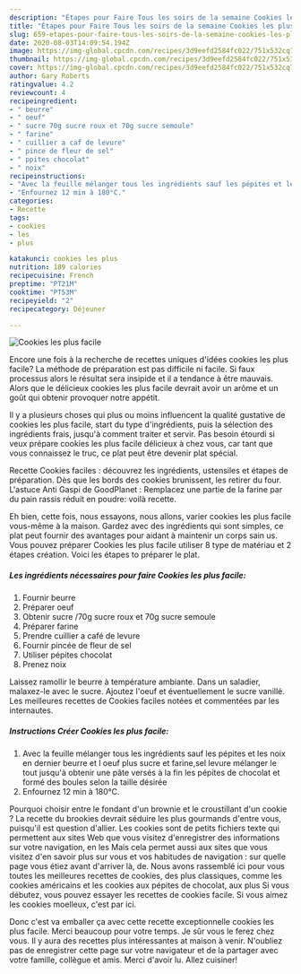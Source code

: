 ```yaml
---
description: "Étapes pour Faire Tous les soirs de la semaine Cookies les plus facile"
title: "Étapes pour Faire Tous les soirs de la semaine Cookies les plus facile"
slug: 659-etapes-pour-faire-tous-les-soirs-de-la-semaine-cookies-les-plus-facile
date: 2020-08-03T14:09:54.194Z
image: https://img-global.cpcdn.com/recipes/3d9eefd2584fc022/751x532cq70/cookies-les-plus-facile-photo-principale-de-la-recette.jpg
thumbnail: https://img-global.cpcdn.com/recipes/3d9eefd2584fc022/751x532cq70/cookies-les-plus-facile-photo-principale-de-la-recette.jpg
cover: https://img-global.cpcdn.com/recipes/3d9eefd2584fc022/751x532cq70/cookies-les-plus-facile-photo-principale-de-la-recette.jpg
author: Gary Roberts
ratingvalue: 4.2
reviewcount: 4
recipeingredient:
- " beurre"
- " oeuf"
- " sucre 70g sucre roux et 70g sucre semoule"
- " farine"
- " cuillier a caf de levure"
- " pince de fleur de sel"
- " ppites chocolat"
- " noix"
recipeinstructions:
- "Avec la feuille mélanger tous les ingrédients sauf les pépites et les noix en dernier beurre et l oeuf plus sucre et farine,sel levure mélanger le tout jusqu&#39;à obtenir une pâte versés à la fin les pépites de chocolat et formé des boules selon la taille désirée"
- "Enfournez 12 min à 180°C."
categories:
- Recette
tags:
- cookies
- les
- plus

katakunci: cookies les plus 
nutrition: 189 calories
recipecuisine: French
preptime: "PT21M"
cooktime: "PT53M"
recipeyield: "2"
recipecategory: Déjeuner

---
```



![Cookies les plus facile](https://img-global.cpcdn.com/recipes/3d9eefd2584fc022/751x532cq70/cookies-les-plus-facile-photo-principale-de-la-recette.jpg)

Encore une fois à la recherche de recettes uniques d'idées cookies les plus facile? La méthode de préparation est pas difficile ni facile. Si faux processus alors le résultat sera insipide et il a tendance à être mauvais. Alors que le délicieux cookies les plus facile devrait avoir un arôme et un goût qui obtenir provoquer notre appétit.

Il y a plusieurs choses qui plus ou moins influencent la qualité gustative de cookies les plus facile, start du type d'ingrédients, puis la sélection des ingrédients frais, jusqu'à comment traiter et servir. Pas besoin étourdi si veux prépare cookies les plus facile délicieux à chez vous, car tant que vous connaissez le truc, ce plat peut être devenir plat spécial.

Recette Cookies faciles : découvrez les ingrédients, ustensiles et étapes de préparation. Dès que les bords des cookies brunissent, les retirer du four. L&#39;astuce Anti Gaspi de GoodPlanet : Remplacez une partie de la farine par du pain rassis réduit en poudre: voilà recette.


Eh bien, cette fois, nous essayons, nous allons, varier cookies les plus facile vous-même à la maison. Gardez avec des ingrédients qui sont simples, ce plat peut fournir des avantages pour aidant à maintenir un corps sain us. Vous pouvez préparer Cookies les plus facile utiliser 8 type de matériau et 2 étapes création. Voici les étapes to préparer le plat.

<!--inarticleads1-->

##### Les ingrédients nécessaires pour faire Cookies les plus facile:

1. Fournir  beurre
1. Préparer  oeuf
1. Obtenir  sucre /70g sucre roux et 70g sucre semoule
1. Préparer  farine
1. Prendre  cuillier a café de levure
1. Fournir  pincée de fleur de sel
1. Utiliser  pépites chocolat
1. Prenez  noix


Laissez ramollir le beurre à température ambiante. Dans un saladier, malaxez-le avec le sucre. Ajoutez l&#39;oeuf et éventuellement le sucre vanillé. Les meilleures recettes de Cookies faciles notées et commentées par les internautes. 

<!--inarticleads2-->

##### Instructions Créer Cookies les plus facile:

1. Avec la feuille mélanger tous les ingrédients sauf les pépites et les noix en dernier beurre et l oeuf plus sucre et farine,sel levure mélanger le tout jusqu&#39;à obtenir une pâte versés à la fin les pépites de chocolat et formé des boules selon la taille désirée
1. Enfournez 12 min à 180°C.


Pourquoi choisir entre le fondant d&#39;un brownie et le croustillant d&#39;un cookie ? La recette du brookies devrait séduire les plus gourmands d&#39;entre vous, puisqu&#39;il est question d&#39;allier. Les cookies sont de petits fichiers texte qui permettent aux sites Web que vous visitez d&#39;enregistrer des informations sur votre navigation, en les Mais cela permet aussi aux sites que vous visitez d&#39;en savoir plus sur vous et vos habitudes de navigation : sur quelle page vous étiez avant d&#39;arriver là, de. Nous avons rassemblé ici pour vous toutes les meilleures recettes de cookies, des plus classiques, comme les cookies américains et les cookies aux pépites de chocolat, aux plus Si vous débutez, vous pouvez essayer les recettes de cookies facile. Si vous aimez les cookies moelleux, c&#39;est par ici. 


Donc c'est va emballer ça avec cette recette exceptionnelle cookies les plus facile. Merci beaucoup pour votre temps. Je sûr vous le ferez chez vous. Il y aura des recettes plus  intéressantes at maison à venir. N'oubliez pas de enregistrer cette page sur votre navigateur et de la partager avec votre famille, collègue et amis. Merci d'avoir lu. Allez cuisiner!
